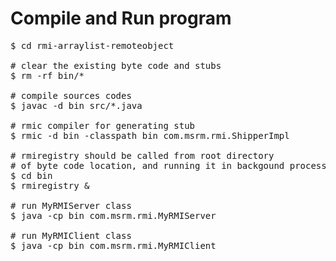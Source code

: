 # Compile and Run program

<pre>
$ cd rmi-arraylist-remoteobject

# clear the existing byte code and stubs 
$ rm -rf bin/*

# compile sources codes
$ javac -d bin src/*.java

# rmic compiler for generating stub
$ rmic -d bin -classpath bin com.msrm.rmi.ShipperImpl

# rmiregistry should be called from root directory
# of byte code location, and running it in backgound process
$ cd bin
$ rmiregistry &

# run MyRMIServer class
$ java -cp bin com.msrm.rmi.MyRMIServer

# run MyRMIClient class
$ java -cp bin com.msrm.rmi.MyRMIClient
</pre>
